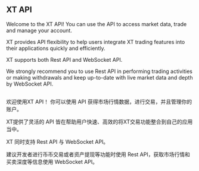 ## XT API

 Welcome to the XT API! You can use the API to access market data, trade and manage your account.
 
 XT provides API flexibility to help users integrate XT trading features into their applications quickly and efficiently.
 
 XT supports both Rest API and WebSocket API.
 
 We strongly recommend you to use Rest API in performing trading activities or making withdrawals and keep up-to-date with live market data and depth by WebSocket API.

##

欢迎使用XT API！ 你可以使用 API 获得市场行情数据，进行交易，并且管理你的账户。

XT提供了灵活的 API 皆在帮助用户快速、高效的将XT交易功能整合到自己的应用当中。

XT 同时支持 Rest API 与 WebSocket API。

建议开发者进行币币交易或者资产提现等功能时使用 Rest API，获取市场行情和买卖深度等信息使用 WebSocket API。
